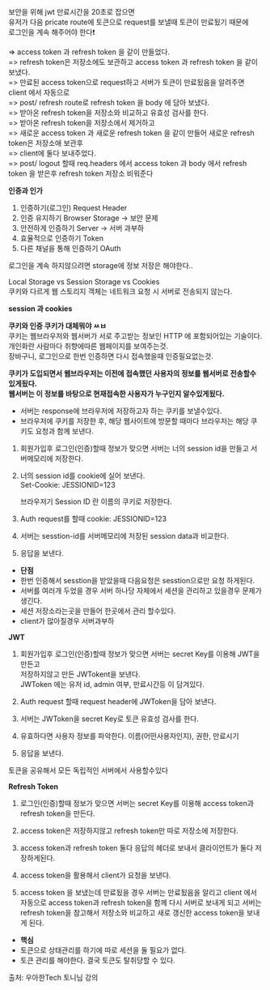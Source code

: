 보안을 위해 jwt 만료시간을 20초로 잡으면  
유저가 다음 pricate route에 토큰으로 request를 보낼때 토큰이 만료됬기 때문에  
로그인을 계속 해주어야 한다❗

=> access token 과 refresh token 을 같이 만들었다.  
=> refresh token은 저장소에도 보관하고 access token 과 refresh token 을 같이 보냈다.  
=> 만료된 access token으로 request하고 서버가 토큰이 만료됬음을 알려주면 client 에서 자동으로  
=> post/ refresh route로 refresh token 을 body 에 담아 보냈다.  
=> 받아온 refresh token을 저장소와 비교하고 유효성 검사를 한다.  
=> 받아온 refresh token을 저장소에서 제거하고  
=> 새로운 access token 과 새로운 refresh token 을 같이 만들어 새로운 refresh token은 저장소애 보관후  
=> client에 둘다 보내주었다.  
=> post/ logout 할때 req.headers 에서 access token 과 body 에서 refresh token 을 받은후 refresh token 저장소 비워준다

**인증과 인가**

1. 인증하기(로그인) Request Header
2. 인증 유지하기 Browser Storage -> 보안 문제
3. 안전하게 인증하기 Server -> 서버 과부하
4. 효율적으로 인증하기 Token
5. 다른 채널을 통해 인증하기 OAuth

로그인을 계속 하지않으려면 storage에 정보 저장은 해야한다..

Local Storage vs Session Storage vs Cookies  
쿠키와 다르게 웹 스토리지 객체는 네트워크 요청 시 서버로 전송되지 않는다.

**session 과 cookies**

**쿠키와 인증 쿠키가 대체뭐야 ㅆㅂ**  
쿠키는 웹브라우저와 웹서버가 서로 주고받는 정보인 HTTP 에 포함되어있는 기술이다.  
개인화란 사람마다 취향에따른 웹페이지를 보여주는것.  
장바구니, 로그인으로 한번 인증하면 다시 접속했을때 인증필요없는것.

**쿠키가 도입되면서 웹브라우저는 이전에 접속했던 사용자의 정보를 웹서버로 전송할수 있게됬다.**  
**웹서버는 이 정보를 바탕으로 현재접속한 사용자가 누구인지 알수있게됬다.**

- 서버는 response에 브라우저에 저장하고자 하는 쿠키를 보낼수있다.
- 브라우저에 쿠키를 저장한 후, 해당 웹사이트에 방문할 때마다 브라우저는 해당 쿠키도 요청과 함께 보낸다.

1. 회원가입후 로그인(인증)할때 정보가 맞으면 서버는 너의 session id을 만들고 서버메모리에 저장한다.

2. 너의 session id를 cookie에 실어 보낸다.  
   Set-Cookie: JESSIONID=123

   브라우저기 Session ID 란 이름의 쿠키로 저장한다.

3. Auth request를 할때 cookie: JESSIONID=123

4. 서버는 sesstion-id를 서버메모리에 저장된 session data과 비교한다.

5. 응답을 보낸다.

- **단점**
- 한번 인증해서 sesstion을 받았을때 다음요청은 sesstion으로만 요청 하게된다.
- 서버를 여러개 두었을 경우 서버 하나당 자체에서 세션을 관리하고 있을경우 문제가 생긴다.
- 세션 저장소라는곳을 만들어 한곳에서 관리 할수있다.
- client가 많아질경우 서버과부하

**JWT**

1. 회원가입후 로그인(인증)할때 정보가 맞으면 서버는 secret Key를 이용해 JWT을 만든고  
   저장하지않고 만든 JWTokent을 보낸다.  
   JWToken 에는 유저 id, admin 여부, 만료시간등 이 담겨있다.

2. Auth request 할때 request header에 JWToken을 담아 보낸다.

3. 서버는 JWToken을 secret Key로 토큰 유효성 검사를 한다.

4. 유효하다면 사용자 정보를 파악한다. 이름(어떤사용자인지), 권한, 만료시기

5. 응답을 보낸다.

토큰을 공유해서 모든 독립적인 서버에서 사용할수있다

**Refresh Token**

1. 로그인(인증)할때 정보가 맞으면 서버는 secret Key를 이용해
   access token과 refresh token을 만든다.
2. access token은 저장하지않고 refresh token만 따로 저장소에 저장한다.

3. access token과 refresh token 둘다 응답의 헤더로 보내서 클라이언트가 둘다 저장하게된다.

4. access token을 활용해서 client가 요청을 보낸다.

5. access token 을 보냈는데 만료됬을 경우 서버는 만료됬음을 알리고 client 에서 자동으로 access token과 refresh token을 함께 다시 서버로 보내게 되고 서버는 refresh token을 참고해서 저장소와 비교하고 새로 갱신한 access token을 보내게 된다.

- **핵심**
- 토큰으로 상태관리를 하기에 따로 세션을 둘 필요가 없다.
- 토큰 관리를 해야한다. 결국 토큰도 탈취당할 수 있다.

출처: 우아한Tech 토니님 강의
